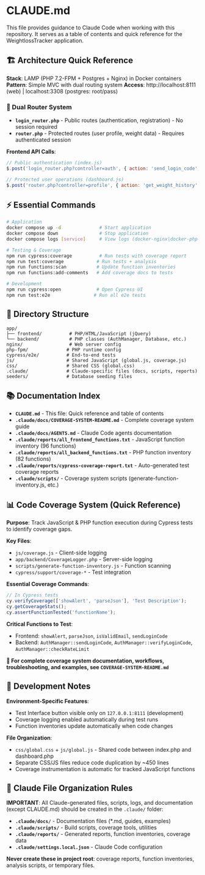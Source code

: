 # CLAUDE.md

This file provides guidance to Claude Code when working with this repository. It serves as a table of contents and quick reference for the WeightlossTracker application.

## 🏗️ Architecture Quick Reference

**Stack**: LAMP (PHP 7.2-FPM + Postgres + Nginx) in Docker containers
**Pattern**: Simple MVC with dual routing system
**Access**: http://localhost:8111 (web) | localhost:3308 (postgres: root/pass)

### 🔀 Dual Router System
- **`login_router.php`** - Public routes (authentication, registration) - No session required
- **`router.php`** - Protected routes (user profile, weight data) - Requires authenticated session

**Frontend API Calls**:
```javascript
// Public authentication (index.js)
$.post('login_router.php?controller=auth', { action: 'send_login_code', email: email })

// Protected user operations (dashboard.js)  
$.post('router.php?controller=profile', { action: 'get_weight_history' })
```

## ⚡ Essential Commands

```bash
# Application
docker compose up -d              # Start application
docker compose down               # Stop application
docker compose logs [service]     # View logs (docker-nginx|docker-php-fpm|postgres)

# Testing & Coverage
npm run cypress:coverage          # Run tests with coverage report
npm run test:coverage            # Run tests + analysis
npm run functions:scan           # Update function inventories
npm run functions:add-comments   # Add coverage docs to tests

# Development
npm run cypress:open             # Open Cypress UI
npm run test:e2e                # Run all e2e tests
```

## 📁 Directory Structure

```
app/
├── frontend/          # PHP/HTML/JavaScript (jQuery)
└── backend/           # PHP classes (AuthManager, Database, etc.)
nginx/                 # Web server config
php-fpm/              # PHP runtime config  
cypress/e2e/          # End-to-end tests
js/                   # Shared JavaScript (global.js, coverage.js)
css/                  # Shared CSS (global.css)
.claude/              # Claude-specific files (docs, scripts, reports)
seeders/              # Database seeding files
```

## 📚 Documentation Index

- **`CLAUDE.md`** - This file: Quick reference and table of contents
- **`.claude/docs/COVERAGE-SYSTEM-README.md`** - Complete coverage system guide
- **`.claude/docs/AGENTS.md`** - Claude Code agents documentation
- **`.claude/reports/all_frontend_functions.txt`** - JavaScript function inventory (96 functions)  
- **`.claude/reports/all_backend_functions.txt`** - PHP function inventory (82 functions)
- **`.claude/reports/cypress-coverage-report.txt`** - Auto-generated test coverage reports
- **`.claude/scripts/`** - Coverage system scripts (generate-function-inventory.js, etc.)

## 📊 Code Coverage System (Quick Reference)

**Purpose**: Track JavaScript & PHP function execution during Cypress tests to identify coverage gaps.

**Key Files**: 
- `js/coverage.js` - Client-side logging
- `app/backend/CoverageLogger.php` - Server-side logging  
- `scripts/generate-function-inventory.js` - Function scanning
- `cypress/support/coverage-*` - Test integration

**Essential Coverage Commands**:
```javascript
// In Cypress tests
cy.verifyCoverage(['showAlert', 'parseJson'], 'Test Description');
cy.getCoverageStats();
cy.assertFunctionTested('functionName');
```

**Critical Functions to Test**:
- Frontend: `showAlert`, `parseJson`, `isValidEmail`, `sendLoginCode`
- Backend: `AuthManager::sendLoginCode`, `AuthManager::verifyLoginCode`, `AuthManager::checkRateLimit`

**📖 For complete coverage system documentation, workflows, troubleshooting, and examples, see `COVERAGE-SYSTEM-README.md`**

## 🔧 Development Notes

**Environment-Specific Features**:
- Test Interface button visible only on `127.0.0.1:8111` (development)
- Coverage logging enabled automatically during test runs
- Function inventories update automatically when code changes

**File Organization**:
- `css/global.css` + `js/global.js` - Shared code between index.php and dashboard.php
- Separate CSS/JS files reduce code duplication by ~450 lines
- Coverage instrumentation is automatic for tracked JavaScript functions

## 📂 Claude File Organization Rules

**IMPORTANT**: All Claude-generated files, scripts, logs, and documentation (except CLAUDE.md) should be created in the `.claude/` folder:

- **`.claude/docs/`** - Documentation files (*.md, guides, examples)
- **`.claude/scripts/`** - Build scripts, coverage tools, utilities  
- **`.claude/reports/`** - Generated reports, function inventories, coverage data
- **`.claude/settings.local.json`** - Claude Code configuration

**Never create these in project root**: coverage reports, function inventories, analysis scripts, or temporary files.